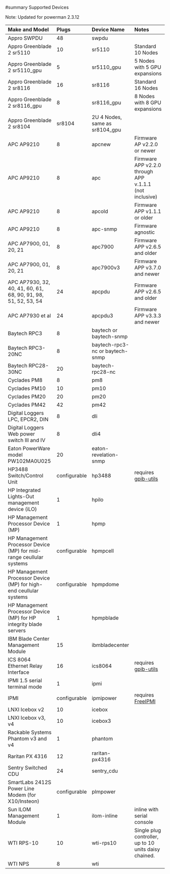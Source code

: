 ﻿#summary Supported Devices

Note: Updated for powerman 2.3.12

| **Make and Model** | **Plugs** | **Device Name** | **Notes** |
|:-------------------|:----------|:----------------|:----------|
| Appro SWPDU        | 48        | swpdu           |           |
| Appro Greenblade 2 sr5110 | 10        | sr5110          | Standard 10 Nodes |
| Appro Greenblade 2 sr5110\_gpu | 5         | sr5110\_gpu     | 5 Nodes with 5 GPU expansions |
| Appro Greenblade 2 sr8116 | 16        | sr8116          | Standard 16 Nodes |
| Appro Greenblade 2 sr8116\_gpu | 8         | sr8116\_gpu     | 8 Nodes with 8 GPU expansions |
| Appro Greenblade 2 sr8104 | sr8104    | 2U 4 Nodes, same as sr8104\_gpu |
| APC AP9210         | 8         | apcnew          | Firmware AP v2.2.0 or newer |
| APC AP9210         | 8         | apc             | Firmware APP v2.2.0 through APP v.1.1.1 (not inclusive)|
| APC AP9210         | 8         | apcold          | Firmware APP v1.1.1 or older |
| APC AP9210         | 8         | apc-snmp        | Firmware agnostic |
| APC AP7900, 01, 20, 21 | 8         | apc7900         | Firmware APP v2.6.5 and older |
| APC AP7900, 01, 20, 21 | 8         | apc7900v3       | Firmware APP v3.7.0 and newer |
| APC AP7930, 32, 40, 41, 60, 61, 68, 90, 91, 98, 51, 52, 53, 54 | 24        | apcpdu          | Firmware APP v2.6.5 and older |
| APC AP7930 et al   | 24        | apcpdu3         | Firmware APP v3.3.3 and newer |
| Baytech RPC3       | 8         | baytech or baytech-snmp |
| Baytech RPC3-20NC  | 8         | baytech-rpc3-nc or baytech-snmp |
| Baytech RPC28-30NC | 20        | baytech-rpc28-nc |
| Cyclades PM8       | 8         | pm8             |
| Cyclades PM10      | 10        | pm10            |
| Cyclades PM20      | 20        | pm20            |
| Cyclades PM42      | 42        | pm42            |
| Digital Loggers LPC, EPCR2, DIN | 8         | dli             |
| Digital Loggers Web power switch III and IV | 8         | dli4            |
| Eaton PowerWare model PW102MA0U025 | 20        | eaton-revelation-snmp |
| HP3488 Switch/Control Unit | configurable | hp3488          | requires [gpib-utils](http://gpib-utils.sourceforge.net) |
| HP Integrated Lights-Out management device (iLO) | 1         | hpilo           |
| HP Management Processor Device (MP) | 1         | hpmp            |
| HP Management Processor Device (MP) for mid-range ceullular systems | configurable | hpmpcell        |
| HP Management Processor Device (MP) for high-end ceullular systems | configurable | hpmpdome        |
| HP Management Processor Device (MP) for HP integrity blade servers | 1         | hpmpblade       |
| IBM Blade Center Management Module | 15        | ibmbladecenter  |
| ICS 8064 Ethernet Relay Interface | 16        | ics8064         | requires [gpib-utils](http://gpib-utils.sourceforge.net) |
| IPMI 1.5 serial terminal mode | 1         | ipmi            |           |
| IPMI               | configurable | ipmipower       | requires [FreeIPMI](http://www.gnu.org/software/freeipmi/) |
| LNXI Icebox v2     | 10        | icebox          |
| LNXI Icebox v3, v4 | 10        | icebox3         |
| Rackable Systems Phantom v3 and v4 | 1         | phantom         |
| Raritan PX 4316    | 12        | raritan-px4316  |
| Sentry Switched CDU | 24        | sentry\_cdu     |           |
| SmartLabs 2412S Power Line Modem (for X10/Insteon) | configurable | plmpower        |
| Sun ILOM Management Module | 1         | ilom-inline     | inline with serial console |
| WTI RPS-10         | 10        | wti-rps10       | Single plug controller, up to 10 units daisy chained. |
| WTI NPS            | 8         | wti             |
